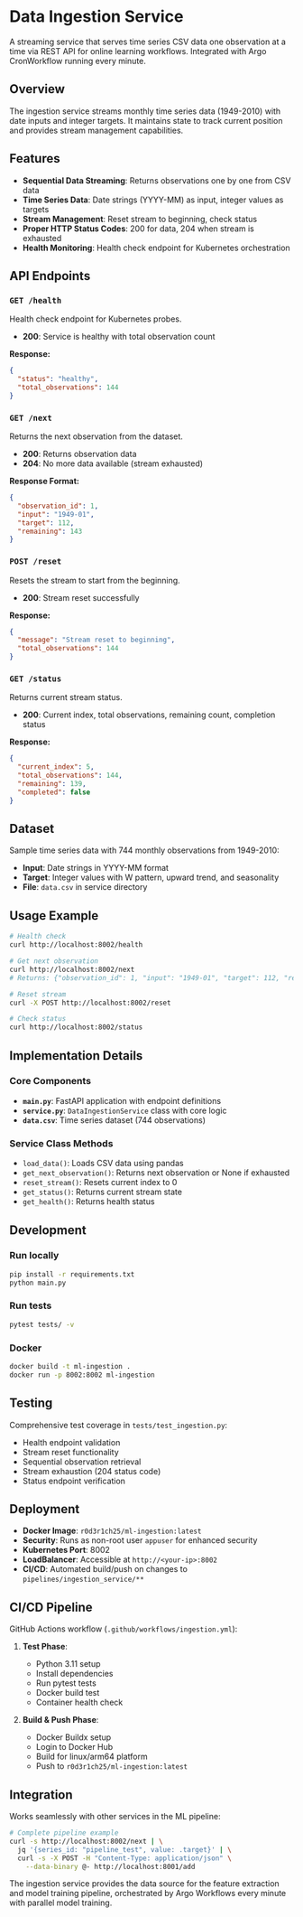 # Data Ingestion Service

A streaming service that serves time series CSV data one observation at a time via REST API for online learning workflows. Integrated with Argo CronWorkflow running every minute.

## Overview

The ingestion service streams monthly time series data (1949-2010) with date inputs and integer targets. It maintains state to track current position and provides stream management capabilities.

## Features

- **Sequential Data Streaming**: Returns observations one by one from CSV data
- **Time Series Data**: Date strings (YYYY-MM) as input, integer values as targets  
- **Stream Management**: Reset stream to beginning, check status
- **Proper HTTP Status Codes**: 200 for data, 204 when stream is exhausted
- **Health Monitoring**: Health check endpoint for Kubernetes orchestration

## API Endpoints

### `GET /health`
Health check endpoint for Kubernetes probes.
- **200**: Service is healthy with total observation count

**Response:**
```json
{
  "status": "healthy",
  "total_observations": 144
}
```

### `GET /next`
Returns the next observation from the dataset.
- **200**: Returns observation data
- **204**: No more data available (stream exhausted)

**Response Format:**
```json
{
  "observation_id": 1,
  "input": "1949-01", 
  "target": 112,
  "remaining": 143
}
```

### `POST /reset`
Resets the stream to start from the beginning.
- **200**: Stream reset successfully

**Response:**
```json
{
  "message": "Stream reset to beginning",
  "total_observations": 144
}
```

### `GET /status`
Returns current stream status.
- **200**: Current index, total observations, remaining count, completion status

**Response:**
```json
{
  "current_index": 5,
  "total_observations": 144,
  "remaining": 139,
  "completed": false
}
```

## Dataset

Sample time series data with 744 monthly observations from 1949-2010:
- **Input**: Date strings in YYYY-MM format
- **Target**: Integer values with W pattern, upward trend, and seasonality
- **File**: `data.csv` in service directory

## Usage Example

```bash
# Health check
curl http://localhost:8002/health

# Get next observation
curl http://localhost:8002/next
# Returns: {"observation_id": 1, "input": "1949-01", "target": 112, "remaining": 743}

# Reset stream
curl -X POST http://localhost:8002/reset

# Check status
curl http://localhost:8002/status
```

## Implementation Details

### Core Components

- **`main.py`**: FastAPI application with endpoint definitions
- **`service.py`**: `DataIngestionService` class with core logic
- **`data.csv`**: Time series dataset (744 observations)

### Service Class Methods

- `load_data()`: Loads CSV data using pandas
- `get_next_observation()`: Returns next observation or None if exhausted
- `reset_stream()`: Resets current index to 0
- `get_status()`: Returns current stream state
- `get_health()`: Returns health status

## Development

### Run locally
```bash
pip install -r requirements.txt
python main.py
```

### Run tests
```bash
pytest tests/ -v
```

### Docker
```bash
docker build -t ml-ingestion .
docker run -p 8002:8002 ml-ingestion
```

## Testing

Comprehensive test coverage in `tests/test_ingestion.py`:

- Health endpoint validation
- Stream reset functionality
- Sequential observation retrieval
- Stream exhaustion (204 status code)
- Status endpoint verification

## Deployment

- **Docker Image**: `r0d3r1ch25/ml-ingestion:latest`
- **Security**: Runs as non-root user `appuser` for enhanced security
- **Kubernetes Port**: 8002
- **LoadBalancer**: Accessible at `http://<your-ip>:8002`
- **CI/CD**: Automated build/push on changes to `pipelines/ingestion_service/**`

## CI/CD Pipeline

GitHub Actions workflow (`.github/workflows/ingestion.yml`):

1. **Test Phase**:
   - Python 3.11 setup
   - Install dependencies
   - Run pytest tests
   - Docker build test
   - Container health check

2. **Build & Push Phase**:
   - Docker Buildx setup
   - Login to Docker Hub
   - Build for linux/arm64 platform
   - Push to `r0d3r1ch25/ml-ingestion:latest`

## Integration

Works seamlessly with other services in the ML pipeline:

```bash
# Complete pipeline example
curl -s http://localhost:8002/next | \
  jq '{series_id: "pipeline_test", value: .target}' | \
  curl -s -X POST -H "Content-Type: application/json" \
    --data-binary @- http://localhost:8001/add
```

The ingestion service provides the data source for the feature extraction and model training pipeline, orchestrated by Argo Workflows every minute with parallel model training.